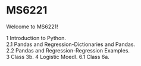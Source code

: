 # MS6221
Welcome to MS6221!

1 Introduction to Python.  
2.1 Pandas and Regression-Dictionaries and Pandas.  
2.2 Pandas and Regression-Regression Examples.  
3 Class 3b. 
4 Logistic Moedl.
6.1 Class 6a.
